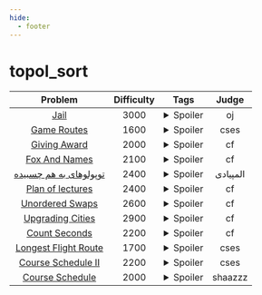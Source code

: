 ```yaml
--- 
hide:
  - footer
---
```

# topol_sort

| Problem | Difficulty | Tags | Judge | 
| :-----: | :----: | :----: | :----: | 
|[Jail](https://oj.uz/problem/submit/JOI22_jail)|3000|<details> <summary>Spoiler</summary> <ul><li>lca</li> <li>fake_vertex</li> <li>topol_sort</li></ul> </details>|oj|
|[Game Routes](https://cses.fi/problemset/task/1681)|1600|<details> <summary>Spoiler</summary> <ul><li>topol_sort</li></ul> </details>|cses|
|[Giving Award](https://codeforces.com/contest/412/problem/D)|2000|<details> <summary>Spoiler</summary> <ul><li>topol_sort</li></ul> </details>|cf|
|[Fox And Names](https://codeforces.com/problemset/problem/510/C)|2100|<details> <summary>Spoiler</summary> <ul><li>topol_sort</li></ul> </details>|cf|
|[توپولو‌های به هم چسبیده](https://quera.org/problemset/9857/)|2400|<details> <summary>Spoiler</summary> <ul><li>topol_sort</li></ul> </details>|المپیادی|
|[Plan of lectures](https://codeforces.com/contest/1463/problem/E)|2400|<details> <summary>Spoiler</summary> <ul><li>topol_sort</li></ul> </details>|cf|
|[Unordered Swaps](https://codeforces.com/contest/1682/problem/E)|2600|<details> <summary>Spoiler</summary> <ul><li>topol_sort</li></ul> </details>|cf|
|[Upgrading Cities](https://codeforces.com/problemset/problem/1062/F)|2900|<details> <summary>Spoiler</summary> <ul><li>topol_sort</li></ul> </details>|cf|
|[Count Seconds](https://codeforces.com/contest/1704/problem/E)|2200|<details> <summary>Spoiler</summary> <ul><li>topol_sort</li></ul> </details>|cf|
|[Longest Flight Route](https://cses.fi/problemset/task/1680)|1700|<details> <summary>Spoiler</summary> <ul><li>topol_sort</li></ul> </details>|cses|
|[Course Schedule II](https://cses.fi/problemset/task/1757)|2200|<details> <summary>Spoiler</summary> <ul><li>topol_sort</li></ul> </details>|cses|
|[Course Schedule](https://quera.org/course/add_to_course/course/12879/)|2000|<details> <summary>Spoiler</summary> <ul><li>topol_sort</li></ul> </details>|shaazzz|
